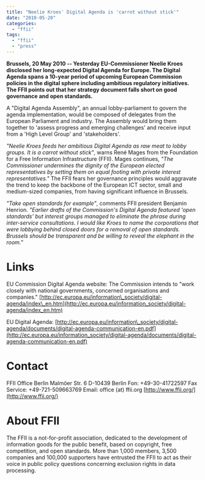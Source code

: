 ```yaml
---
title: "Neelie Kroes' Digital Agenda is 'carrot without stick'"
date: "2010-05-20"
categories: 
  - "ffii"
tags: 
  - "ffii"
  - "press"
---
```


**Brussels, 20 May 2010 -- Yesterday EU-Commissioner Neelie Kroes disclosed her long-expected Digital Agenda for Europe. The Digital Agenda spans a 10-year period of upcoming European Commission policies in the digital sphere including ambitious regulatory initiatives. The FFII points out that her strategy document falls short on good governance and open standards.**

A "Digital Agenda Assembly", an annual lobby-parliament to govern the agenda implementation, would be composed of delegates from the European Parliament and industry. The Assembly would bring them together to 'assess progress and emerging challenges' and receive input from a 'High Level Group' and 'stakeholders'.

_"Neelie Kroes feeds her ambitious Digital Agenda as raw meat to lobby groups. It is a carrot without stick"_, warns René Mages from the Foundation for a Free Information Infrastructure (FFII). Mages continues, _"The Commissioner undermines the dignity of the European elected representatives by setting them on equal footing with private interest representatives."_ The FFII fears her governance principles would aggravate the trend to keep the backbone of the European ICT sector, small and medium-sized companies, from having significant influence in Brussels.

_"Take open standards for example"_, comments FFII president Benjamin Henrion. _"Earlier drafts of the Commission's Digital Agenda featured 'open standards' but interest groups managed to eliminate the phrase during inter-service consultations. I would like Kroes to name the corporations that were lobbying behind closed doors for a removal of open standards. Brussels should be transparent and be willing to reveal the elephant in the room."_

# Links

EU Commission Digital Agenda website: The Commission intends to "work closely with national governments, concerned organisations and companies." [http://ec.europa.eu/information\_society/digital-agenda/index\_en.htm](http://ec.europa.eu/information_society/digital-agenda/index_en.htm)

EU Digital Agenda: [http://ec.europa.eu/information\_society/digital-agenda/documents/digital-agenda-communication-en.pdf](http://ec.europa.eu/information_society/digital-agenda/documents/digital-agenda-communication-en.pdf)

# Contact

FFII Office Berlin Malmöer Str. 6 D-10439 Berlin Fon: +49-30-41722597 Fax Service: +49-721-509663769 Email: office (at) ffii.org [http://www.ffii.org/](http://www.ffii.org/)

# About FFII

The FFII is a not-for-profit association, dedicated to the development of information goods for the public benefit, based on copyright, free competition, and open standards. More than 1,000 members, 3,500 companies and 100,000 supporters have entrusted the FFII to act as their voice in public policy questions concerning exclusion rights in data processing.
